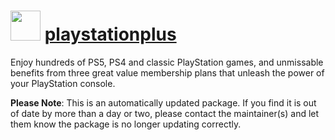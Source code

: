 # <img src="https://cdn.jsdelivr.net/gh/virtualex-itv/chocolatey-packages@5b78fceafab72b8146f37a5db2407d85804becc8/icons/playstationplus.png" width="48" height="48"/> [playstationplus](https://community.chocolatey.org/packages/playstationplus)

Enjoy hundreds of PS5, PS4 and classic PlayStation games, and unmissable benefits from three great value membership plans that unleash the power of your PlayStation console.

**Please Note**: This is an automatically updated package. If you find it is out of date by more than a day or two, please contact the maintainer(s) and let them know the package is no longer updating correctly.
